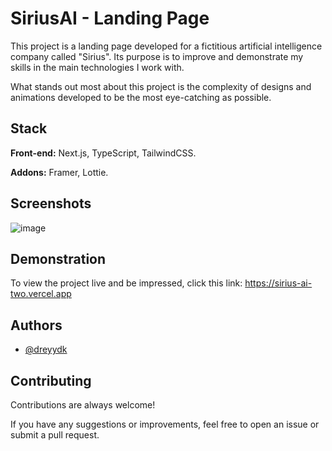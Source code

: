 # SiriusAI - Landing Page

This project is a landing page developed for a fictitious artificial intelligence company called "Sirius". Its purpose is to improve and demonstrate my skills in the main technologies I work with.

What stands out most about this project is the complexity of designs and animations developed to be the most eye-catching as possible.

## Stack

**Front-end:** Next.js, TypeScript, TailwindCSS.

**Addons:** Framer, Lottie.


## Screenshots

![image](https://github.com/user-attachments/assets/7f8e8dbd-0efe-4f42-a33f-557f09ebdbf9)

## Demonstration

To view the project live and be impressed, click this link: https://sirius-ai-two.vercel.app


## Authors

- [@dreyydk](https://github.com/dreyydk)


## Contributing

Contributions are always welcome!

If you have any suggestions or improvements, feel free to open an issue or submit a pull request.

